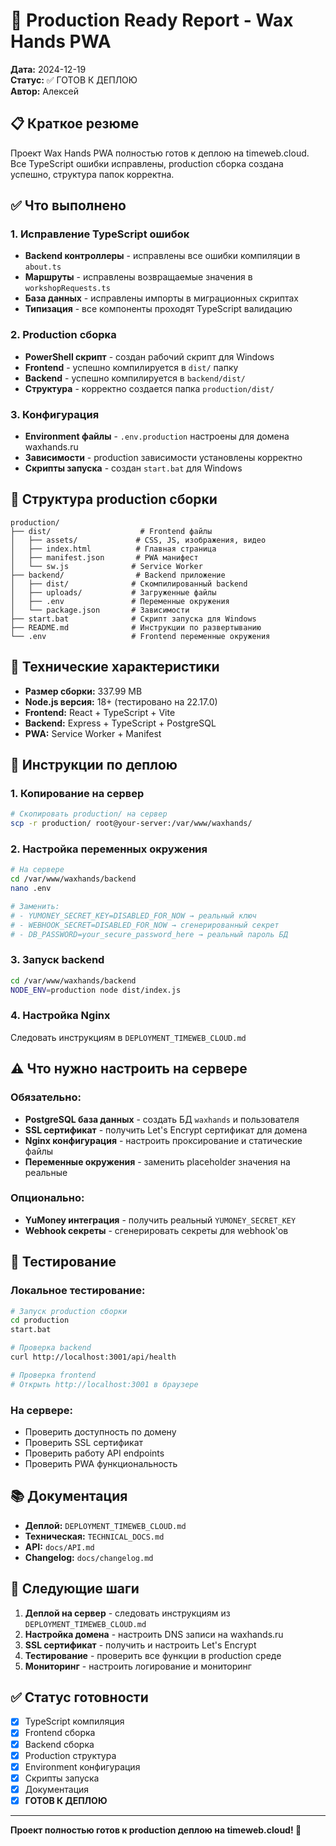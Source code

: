 # 🚀 Production Ready Report - Wax Hands PWA

**Дата:** 2024-12-19  
**Статус:** ✅ ГОТОВ К ДЕПЛОЮ  
**Автор:** Алексей  

## 📋 Краткое резюме

Проект Wax Hands PWA полностью готов к деплою на timeweb.cloud. Все TypeScript ошибки исправлены, production сборка создана успешно, структура папок корректна.

## ✅ Что выполнено

### 1. Исправление TypeScript ошибок
- **Backend контроллеры** - исправлены все ошибки компиляции в `about.ts`
- **Маршруты** - исправлены возвращаемые значения в `workshopRequests.ts`
- **База данных** - исправлены импорты в миграционных скриптах
- **Типизация** - все компоненты проходят TypeScript валидацию

### 2. Production сборка
- **PowerShell скрипт** - создан рабочий скрипт для Windows
- **Frontend** - успешно компилируется в `dist/` папку
- **Backend** - успешно компилируется в `backend/dist/`
- **Структура** - корректно создается папка `production/dist/`

### 3. Конфигурация
- **Environment файлы** - `.env.production` настроены для домена waxhands.ru
- **Зависимости** - production зависимости установлены корректно
- **Скрипты запуска** - создан `start.bat` для Windows

## 📁 Структура production сборки

```
production/
├── dist/                    # Frontend файлы
│   ├── assets/             # CSS, JS, изображения, видео
│   ├── index.html          # Главная страница
│   ├── manifest.json       # PWA манифест
│   └── sw.js              # Service Worker
├── backend/                # Backend приложение
│   ├── dist/              # Скомпилированный backend
│   ├── uploads/           # Загруженные файлы
│   ├── .env               # Переменные окружения
│   └── package.json       # Зависимости
├── start.bat              # Скрипт запуска для Windows
├── README.md              # Инструкции по развертыванию
└── .env                   # Frontend переменные окружения
```

## 🔧 Технические характеристики

- **Размер сборки:** 337.99 MB
- **Node.js версия:** 18+ (тестировано на 22.17.0)
- **Frontend:** React + TypeScript + Vite
- **Backend:** Express + TypeScript + PostgreSQL
- **PWA:** Service Worker + Manifest

## 🚀 Инструкции по деплою

### 1. Копирование на сервер
```bash
# Скопировать production/ на сервер
scp -r production/ root@your-server:/var/www/waxhands/
```

### 2. Настройка переменных окружения
```bash
# На сервере
cd /var/www/waxhands/backend
nano .env

# Заменить:
# - YUMONEY_SECRET_KEY=DISABLED_FOR_NOW → реальный ключ
# - WEBHOOK_SECRET=DISABLED_FOR_NOW → сгенерированный секрет
# - DB_PASSWORD=your_secure_password_here → реальный пароль БД
```

### 3. Запуск backend
```bash
cd /var/www/waxhands/backend
NODE_ENV=production node dist/index.js
```

### 4. Настройка Nginx
Следовать инструкциям в `DEPLOYMENT_TIMEWEB_CLOUD.md`

## ⚠️ Что нужно настроить на сервере

### Обязательно:
- **PostgreSQL база данных** - создать БД `waxhands` и пользователя
- **SSL сертификат** - получить Let's Encrypt сертификат для домена
- **Nginx конфигурация** - настроить проксирование и статические файлы
- **Переменные окружения** - заменить placeholder значения на реальные

### Опционально:
- **YuMoney интеграция** - получить реальный `YUMONEY_SECRET_KEY`
- **Webhook секреты** - сгенерировать секреты для webhook'ов

## 🧪 Тестирование

### Локальное тестирование:
```bash
# Запуск production сборки
cd production
start.bat

# Проверка backend
curl http://localhost:3001/api/health

# Проверка frontend
# Открыть http://localhost:3001 в браузере
```

### На сервере:
- Проверить доступность по домену
- Проверить SSL сертификат
- Проверить работу API endpoints
- Проверить PWA функциональность

## 📚 Документация

- **Деплой:** `DEPLOYMENT_TIMEWEB_CLOUD.md`
- **Техническая:** `TECHNICAL_DOCS.md`
- **API:** `docs/API.md`
- **Changelog:** `docs/changelog.md`

## 🎯 Следующие шаги

1. **Деплой на сервер** - следовать инструкциям из `DEPLOYMENT_TIMEWEB_CLOUD.md`
2. **Настройка домена** - настроить DNS записи на waxhands.ru
3. **SSL сертификат** - получить и настроить Let's Encrypt
4. **Тестирование** - проверить все функции в production среде
5. **Мониторинг** - настроить логирование и мониторинг

## ✅ Статус готовности

- [x] TypeScript компиляция
- [x] Frontend сборка
- [x] Backend сборка
- [x] Production структура
- [x] Environment конфигурация
- [x] Скрипты запуска
- [x] Документация
- [x] **ГОТОВ К ДЕПЛОЮ**

---

**Проект полностью готов к production деплою на timeweb.cloud! 🚀**
